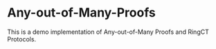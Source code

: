 # Any-out-of-Many-Proofs
This is a demo implementation of Any-out-of-Many Proofs and RingCT Protocols.

